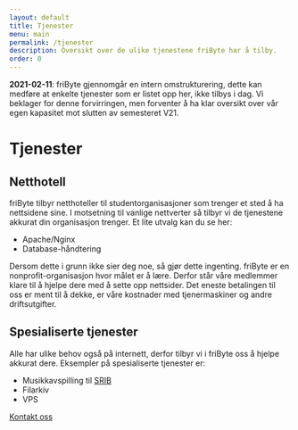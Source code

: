 ```yaml
---
layout: default
title: Tjenester
menu: main
permalink: /tjenester
description: Oversikt over de ulike tjenestene friByte har å tilby. 
order: 0
---
```


<div class="alert">
    <b>2021-02-11</b>: friByte gjennomgår en intern omstrukturering, dette kan medføre at enkelte tjenester som er listet opp her, ikke tilbys i dag. Vi beklager for denne forvirringen, men forventer å ha klar oversikt over vår egen kapasitet mot slutten av semesteret V21.
</div>

# Tjenester

## Netthotell
friByte tilbyr netthoteller til studentorganisasjoner som trenger et sted å ha nettsidene sine. I motsetning til vanlige nettverter så tilbyr vi de tjenestene akkurat din organisasjon trenger. Et lite utvalg kan du se her:
- Apache/Nginx
- Database-håndtering

Dersom dette i grunn ikke sier deg noe, så gjør dette ingenting. friByte er en nonprofit-organisasjon hvor målet er å lære. Derfor står våre medlemmer klare til å hjelpe dere med å sette opp nettsider. Det eneste betalingen til oss er ment til å dekke, er våre kostnader med tjenermaskiner og andre driftsutgifter. 

## Spesialiserte tjenester
Alle har ulike behov også på internett, derfor tilbyr vi i friByte oss å hjelpe akkurat dere. Eksempler på spesialiserte tjenester er:
- Musikkavspilling til [SRIB]()
- Filarkiv
- VPS

<div class="button-container center">
    <a href="mailto:{{ site.data.fribyte.email.general }}?subject=Forespørsel&body=Kjære friByte," class="btn primary center underscore">Kontakt oss</a>
</div>
